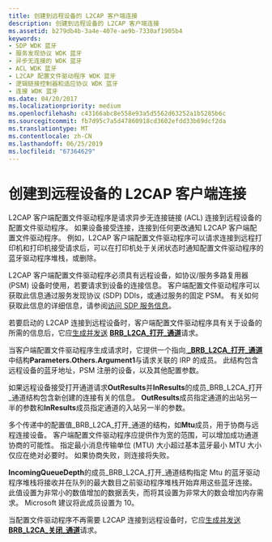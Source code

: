 ```yaml
---
title: 创建到远程设备的 L2CAP 客户端连接
description: 创建到远程设备的 L2CAP 客户端连接
ms.assetid: b279db4b-3a4e-407e-ae9b-7330af1905b4
keywords:
- SDP WDK 蓝牙
- 服务发现协议 WDK 蓝牙
- 异步无连接的 WDK 蓝牙
- ACL WDK 蓝牙
- L2CAP 配置文件驱动程序 WDK 蓝牙
- 逻辑链接控制器和适应协议 WDK 蓝牙
- 连接 WDK 蓝牙
ms.date: 04/20/2017
ms.localizationpriority: medium
ms.openlocfilehash: c43166abc8e558e93a5d5562d63252a1b5285b6c
ms.sourcegitcommit: fb7d95c7a5d47860918cd3602efdd33b69dcf2da
ms.translationtype: MT
ms.contentlocale: zh-CN
ms.lasthandoff: 06/25/2019
ms.locfileid: "67364629"
---
```

# <a name="creating-a-l2cap-client-connection-to-a-remote-device"></a>创建到远程设备的 L2CAP 客户端连接


L2CAP 客户端配置文件驱动程序是请求异步无连接链接 (ACL) 连接到远程设备的配置文件驱动程序。 如果设备接受连接，连接到任何更改通知 L2CAP 客户端配置文件驱动程序。 例如，L2CAP 客户端配置文件驱动程序可以请求连接到远程打印机和打印机接受请求后，可以在打印机处于关闭状态时通知配置文件驱动程序的蓝牙驱动程序堆栈，或删除。

L2CAP 客户端配置文件驱动程序必须具有远程设备，如协议/服务多路复用器 (PSM) 设备时使用，若要请求到设备的连接信息。 客户端配置文件驱动程序可以获取此信息通过服务发现协议 (SDP) DDIs，或通过服务的固定 PSM。 有关如何获取此信息的详细信息，请参阅[访问 SDP 服务信息](accessing-sdp-service-information.md)。

若要启动的 L2CAP 连接到远程设备时，客户端配置文件驱动程序具有关于设备的所需的信息后，它应[生成并发送](building-and-sending-a-brb.md) [ **BRB\_L2CA\_打开\_通道**](https://docs.microsoft.com/previous-versions/ff536615(v=vs.85))请求。

当客户端配置文件驱动程序生成请求时，它提供一个指向[  **\_BRB\_L2CA\_打开\_通道**](https://docs.microsoft.com/windows-hardware/drivers/ddi/content/bthddi/ns-bthddi-_brb_l2ca_open_channel)中结构**Parameters.Others.Argument1**与请求关联的 IRP 的成员。 此结构包含远程设备的蓝牙地址，PSM 注册的设备，以及其他配置参数。

如果远程设备接受打开通道请求**OutResults**并**InResults**的成员\_BRB\_L2CA\_打开\_通道结构包含新创建的连接有关的信息。 **OutResults**成员指定通道的出站另一半的参数和**InResults**成员指定通道的入站另一半的参数。

多个传递中的配置值\_BRB\_L2CA\_打开\_通道的结构，如**Mtu**成员，用于协商与远程连接设备。 客户端配置文件驱动程序应提供作为宽的范围，可以增加成功通道协商的可能性。 指定最小消息传输单位 (MTU) 大小超过基本蓝牙最小 MTU 大小仅应在绝对必要时。 如果协商失败，则连接将失败。

**IncomingQueueDepth**的成员\_BRB\_L2CA\_打开\_通道结构指定 Mtu 的蓝牙驱动程序堆栈将接收并在队列的最大数目之前驱动程序堆栈开始弃用这些蓝牙连接。 此值设置为非常小的数值增加的数据丢失，而将其设置为非常大的数会增加内存需求。 Microsoft 建议将此成员设置为 10。

当配置文件驱动程序不再需要 L2CAP 连接到远程设备时，它应[生成并发送](building-and-sending-a-brb.md) [ **BRB\_L2CA\_关闭\_通道**](https://docs.microsoft.com/previous-versions/ff536614(v=vs.85))请求。

 

 





